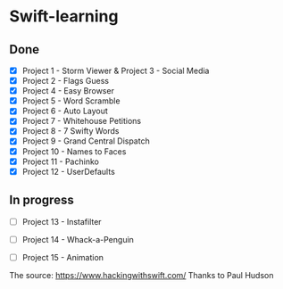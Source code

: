 # Swift-learning

## Done
- [X] Project 1 - Storm Viewer & Project 3 - Social Media
- [X] Project 2 - Flags Guess
- [X] Project 4 - Easy Browser
- [X] Project 5 - Word Scramble
- [X] Project 6 - Auto Layout
- [X] Project 7 - Whitehouse Petitions
- [X] Project 8 - 7 Swifty Words
- [X] Project 9 - Grand Central Dispatch
- [X] Project 10 - Names to Faces
- [X] Project 11 - Pachinko
- [X] Project 12 - UserDefaults

## In progress
- [ ] Project 13 - Instafilter
- [ ] Project 14 - Whack-a-Penguin
- [ ] Project 15 - Animation


The source: https://www.hackingwithswift.com/
Thanks to Paul Hudson
